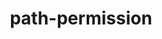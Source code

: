 ---
layout: default
title: path-permission
parent: App manifest file
grand_parent: App basics
nav_order: 15
---